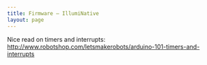 ```yaml
---
title: Firmware – IllumiNative
layout: page
---
```


Nice read on timers and interrupts: http://www.robotshop.com/letsmakerobots/arduino-101-timers-and-interrupts